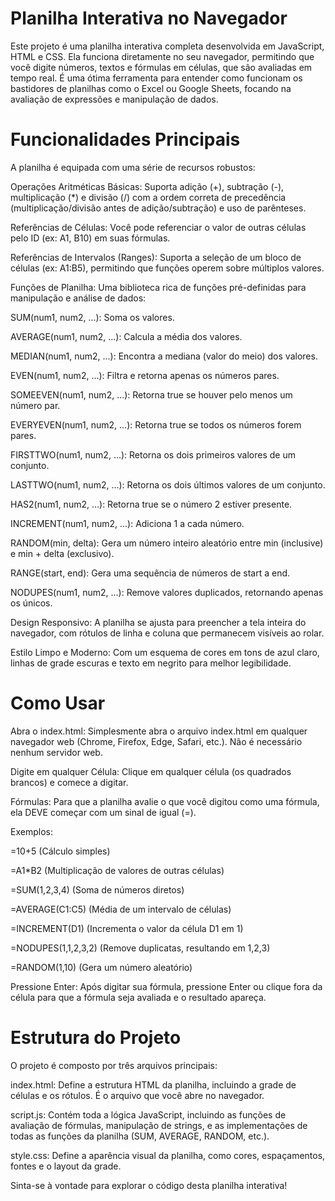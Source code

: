 # Planilha Interativa no Navegador
Este projeto é uma planilha interativa completa desenvolvida em JavaScript, HTML e CSS. Ela funciona diretamente no seu navegador, permitindo que você digite números, textos e fórmulas em células, que são avaliadas em tempo real. É uma ótima ferramenta para entender como funcionam os bastidores de planilhas como o Excel ou Google Sheets, focando na avaliação de expressões e manipulação de dados.

# Funcionalidades Principais
A planilha é equipada com uma série de recursos robustos:

Operações Aritméticas Básicas: Suporta adição (+), subtração (-), multiplicação (*) e divisão (/) com a ordem correta de precedência (multiplicação/divisão antes de adição/subtração) e uso de parênteses.

Referências de Células: Você pode referenciar o valor de outras células pelo ID (ex: A1, B10) em suas fórmulas.

Referências de Intervalos (Ranges): Suporta a seleção de um bloco de células (ex: A1:B5), permitindo que funções operem sobre múltiplos valores.

Funções de Planilha: Uma biblioteca rica de funções pré-definidas para manipulação e análise de dados:

SUM(num1, num2, ...): Soma os valores.

AVERAGE(num1, num2, ...): Calcula a média dos valores.

MEDIAN(num1, num2, ...): Encontra a mediana (valor do meio) dos valores.

EVEN(num1, num2, ...): Filtra e retorna apenas os números pares.

SOMEEVEN(num1, num2, ...): Retorna true se houver pelo menos um número par.

EVERYEVEN(num1, num2, ...): Retorna true se todos os números forem pares.

FIRSTTWO(num1, num2, ...): Retorna os dois primeiros valores de um conjunto.

LASTTWO(num1, num2, ...): Retorna os dois últimos valores de um conjunto.

HAS2(num1, num2, ...): Retorna true se o número 2 estiver presente.

INCREMENT(num1, num2, ...): Adiciona 1 a cada número.

RANDOM(min, delta): Gera um número inteiro aleatório entre min (inclusive) e min + delta (exclusivo).

RANGE(start, end): Gera uma sequência de números de start a end.

NODUPES(num1, num2, ...): Remove valores duplicados, retornando apenas os únicos.

Design Responsivo: A planilha se ajusta para preencher a tela inteira do navegador, com rótulos de linha e coluna que permanecem visíveis ao rolar.

Estilo Limpo e Moderno: Com um esquema de cores em tons de azul claro, linhas de grade escuras e texto em negrito para melhor legibilidade.

# Como Usar
Abra o index.html: Simplesmente abra o arquivo index.html em qualquer navegador web (Chrome, Firefox, Edge, Safari, etc.). Não é necessário nenhum servidor web.

Digite em qualquer Célula: Clique em qualquer célula (os quadrados brancos) e comece a digitar.

Fórmulas: Para que a planilha avalie o que você digitou como uma fórmula, ela DEVE começar com um sinal de igual (=).

Exemplos:

=10+5 (Cálculo simples)

=A1*B2 (Multiplicação de valores de outras células)

=SUM(1,2,3,4) (Soma de números diretos)

=AVERAGE(C1:C5) (Média de um intervalo de células)

=INCREMENT(D1) (Incrementa o valor da célula D1 em 1)

=NODUPES(1,1,2,3,2) (Remove duplicatas, resultando em 1,2,3)

=RANDOM(1,10) (Gera um número aleatório)

Pressione Enter: Após digitar sua fórmula, pressione Enter ou clique fora da célula para que a fórmula seja avaliada e o resultado apareça.

# Estrutura do Projeto
O projeto é composto por três arquivos principais:

index.html: Define a estrutura HTML da planilha, incluindo a grade de células e os rótulos. É o arquivo que você abre no navegador.

script.js: Contém toda a lógica JavaScript, incluindo as funções de avaliação de fórmulas, manipulação de strings, e as implementações de todas as funções da planilha (SUM, AVERAGE, RANDOM, etc.).

style.css: Define a aparência visual da planilha, como cores, espaçamentos, fontes e o layout da grade.

Sinta-se à vontade para explorar o código desta planilha interativa!